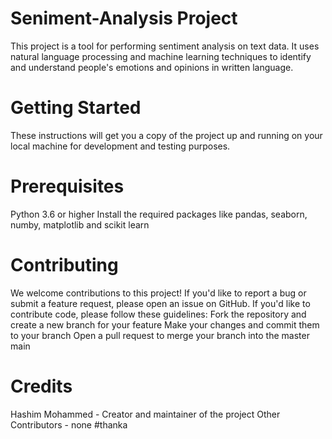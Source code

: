 # Seniment-Analysis Project

This project is a tool for performing sentiment analysis on text data. It uses natural language processing and machine learning techniques to identify and understand people's emotions and opinions in written language.


# Getting Started

These instructions will get you a copy of the project up and running on your local machine for development and testing purposes.


# Prerequisites

Python 3.6 or higher
Install the required packages like pandas, seaborn, numby, matplotlib and scikit learn 

# Contributing

We welcome contributions to this project! If you'd like to report a bug or submit a feature request, please open an issue on GitHub. If you'd like to contribute code, please follow these guidelines:
Fork the repository and create a new branch for your feature
Make your changes and commit them to your branch
Open a pull request to merge your branch into the master main

# Credits
Hashim Mohammed - Creator and maintainer of the project
Other Contributors - none
#thanka
